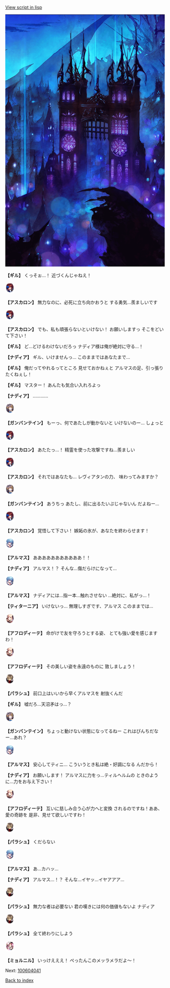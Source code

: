 [View script in lisp](../scripts/100604030.txt)

![300_devil_night02.png](../images/backgrounds/300_devil_night02.png)

**【ギル】**
くっそぉ…！
近づくんじゃねえ！

<img src="../images/units/3102311.png" alt="3102311.png" height="34"/>

**【アスカロン】**
無力なのに、必死に立ち向かおうと
する勇気…羨ましいです

<img src="../images/units/3102311.png" alt="3102311.png" height="34"/>

**【アスカロン】**
でも、私も頑張らないといけない！
お願いしますっ
そこをどいて下さい！

**【ギル】**
ど…どけるわけないだろっ
ナディア様は俺が絶対に守る…！

**【ナディア】**
ギル、いけませんっ…
このままではあなたまで…

**【ギル】**
俺だってやれるってところ
見せておかねぇと
アルマスの足、引っ張りたくねぇし！

**【ギル】**
マスター！
あんたも気合い入れろよっ

**【ナディア】**
…………

<img src="../images/units/3600211.png" alt="3600211.png" height="34"/>

**【ガンバンテイン】**
もーっ、何であたしが動かないと
いけないのー…
しょっと

<img src="../images/units/3102311.png" alt="3102311.png" height="34"/>

**【アスカロン】**
あたたっ…！
精霊を使った攻撃ですね…羨ましい

<img src="../images/units/3102311.png" alt="3102311.png" height="34"/>

**【アスカロン】**
それではあなたも…
レヴィアタンの力、
味わってみますか？

<img src="../images/units/3600211.png" alt="3600211.png" height="34"/>

**【ガンバンテイン】**
あうちっ
あたし、前に出るたいぷじゃないん
だよねー…

<img src="../images/units/3102311.png" alt="3102311.png" height="34"/>

**【アスカロン】**
覚悟して下さい！
嫉妬の氷が、あなたを終わらせます！

<img src="../images/units/3103811.png" alt="3103811.png" height="34"/>

**【アルマス】**
あああああああああああ！！

**【ナディア】**
アルマス！？
そんな…傷だらけになって…

<img src="../images/units/3103811.png" alt="3103811.png" height="34"/>

**【アルマス】**
ナディアには…指一本…触れさせない
…絶対に、私がっ…！

**【ティターニア】**
いけないっ…
無理しすぎです、アルマス
このままでは…

<img src="../images/units/3401311.png" alt="3401311.png" height="34"/>

**【アフロディーテ】**
命がけで友を守ろうとする姿、
とても強い愛を感じますわ！

<img src="../images/units/3401311.png" alt="3401311.png" height="34"/>

**【アフロディーテ】**
その美しい姿を永遠のものに
致しましょう！

<img src="../images/units/3200411.png" alt="3200411.png" height="34"/>

**【パラシュ】**
前口上はいいから早くアルマスを
射抜くんだ

**【ギル】**
嘘だろ…天沼矛はっ…？

<img src="../images/units/3600211.png" alt="3600211.png" height="34"/>

**【ガンバンテイン】**
ちょっと動けない状態になってるねー
これはぴんちだなー…あれ？

<img src="../images/units/3103811.png" alt="3103811.png" height="34"/>

**【アルマス】**
安心してティニ…
こういうとき私は絶・好調になる
んだから！

**【ナディア】**
お願いします！
アルマスに力をっ…ティルヘルムの
ときのように…力をお与え下さい！

<img src="../images/units/3401311.png" alt="3401311.png" height="34"/>

**【アフロディーテ】**
互いに慈しみ合う心が力へと変換
されるのですね！ああ、愛の奇跡を
是非、見せて欲しいですわ！

<img src="../images/units/3200411.png" alt="3200411.png" height="34"/>

**【パラシュ】**
くだらない

<img src="../images/units/3103811.png" alt="3103811.png" height="34"/>

**【アルマス】**
あ…カハッ…

**【ナディア】**
アルマス…！？
そんな…イヤッ…イヤアアア…

<img src="../images/units/3200411.png" alt="3200411.png" height="34"/>

**【パラシュ】**
無力な者は必要ない
君の嘆きには何の価値もないよ
ナディア

<img src="../images/units/3200411.png" alt="3200411.png" height="34"/>

**【パラシュ】**
全て終わりにしよう

<img src="../images/units/3200111.png" alt="3200111.png" height="34"/>

**【ミョルニル】**
いっけえええ！
ぺったんこのメッラメラだよ～！

Next: [100604041](100604041.md)

[Back to index](index.md)

